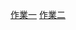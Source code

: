 [作業一](https://github.com/didi816l/yzu-1101422-swift/blob/main/hw1.md)
[作業二](https://github.com/didi816l/yzu-1101422-swift/blob/main/hw2.md)
